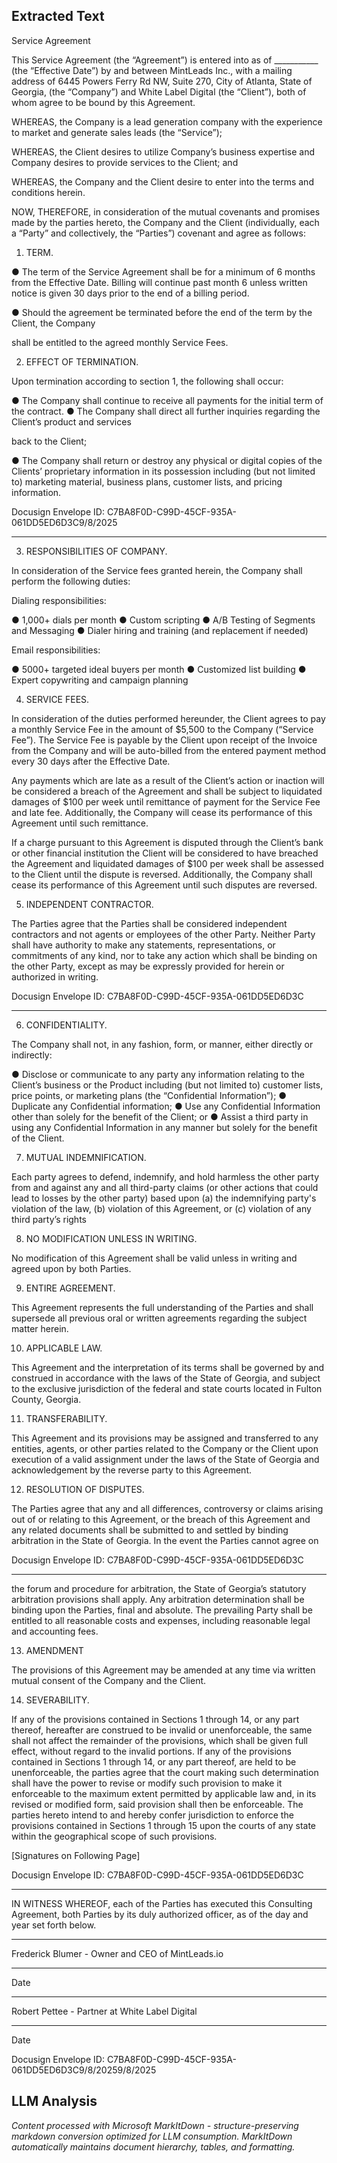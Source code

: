 ## Extracted Text
Service Agreement

This  Service  Agreement  (the  “Agreement”)  is  entered  into  as  of  ___________  (the “Effective
Date”) by and between MintLeads Inc., with a mailing address of 6445 Powers Ferry Rd NW,
Suite  270,  City  of Atlanta, State of Georgia, (the “Company”) and White Label Digital (the
“Client”), both of whom agree to be bound by this Agreement.

WHEREAS,  the  Company  is  a  lead  generation  company  with  the  experience  to  market  and
generate sales leads (the “Service”);

WHEREAS, the Client desires to utilize Company’s business expertise and Company desires to
provide services to the Client; and

WHEREAS, the Company and the Client desire to enter into the terms and conditions herein.

NOW,  THEREFORE,  in  consideration  of  the  mutual  covenants  and  promises  made  by  the
parties  hereto,  the  Company  and  the  Client  (individually,  each  a  “Party”  and  collectively,  the
“Parties”) covenant and agree as follows:

1. TERM.

● The term of the Service Agreement shall be for a minimum of 6 months from the Effective
Date.  Billing  will  continue  past  month  6 unless written notice is given 30 days prior to
the end of a billing period.

● Should the agreement be terminated before the end of the term by the Client, the Company

shall be entitled to the agreed monthly Service Fees.

2. EFFECT OF TERMINATION.

Upon termination according to section 1, the following shall occur:

● The Company shall continue to receive all payments for the initial term of the contract.
● The Company shall direct all further inquiries regarding the Client’s product and services

back to the Client;

●  The  Company  shall  return  or  destroy  any  physical  or  digital  copies  of  the  Clients’
proprietary  information  in  its  possession  including  (but  not  limited  to)  marketing
material, business plans, customer lists, and pricing information.

Docusign Envelope ID: C7BA8F0D-C99D-45CF-935A-061DD5ED6D3C9/8/2025



---

3. RESPONSIBILITIES OF COMPANY.

In  consideration  of  the  Service  fees  granted  herein,  the  Company  shall  perform the following
duties:

Dialing responsibilities:

● 1,000+ dials per month
● Custom scripting
● A/B Testing of Segments and Messaging
● Dialer hiring and training (and replacement if needed)

Email responsibilities:

● 5000+ targeted ideal buyers per month
● Customized list building
● Expert copywriting and campaign planning

4. SERVICE FEES.

In consideration of the duties performed hereunder, the Client agrees to pay a monthly Service
Fee  in  the  amount  of  $5,500 to the Company (“Service Fee”). The Service Fee is payable by
the  Client  upon  receipt  of  the  Invoice  from  the  Company  and  will  be  auto-billed  from  the
entered payment method every 30 days after the Effective Date.

Any payments which are late as a result of the Client’s action or inaction will be considered a
breach of the Agreement and shall be subject to liquidated damages of $100 per week
until remittance of payment for the Service Fee and late fee. Additionally, the Company will
cease its performance of this Agreement until such remittance.

If a charge pursuant to this Agreement is disputed through the Client’s bank or other financial
institution the Client will be considered to have breached the Agreement and liquidated
damages of $100 per week shall be assessed to the Client until the dispute is reversed.
Additionally, the Company shall cease its performance of this Agreement until such disputes
are reversed.

5. INDEPENDENT CONTRACTOR.

The Parties agree that the Parties shall be considered independent contractors and not agents or
employees  of  the  other  Party.  Neither  Party  shall  have  authority  to  make  any  statements,
representations,  or  commitments  of  any kind, nor to take any action which shall be binding on
the other Party, except as may be expressly provided for herein or authorized in writing.

Docusign Envelope ID: C7BA8F0D-C99D-45CF-935A-061DD5ED6D3C



---

6. CONFIDENTIALITY.

The Company shall not, in any fashion, form, or manner, either directly or indirectly:

● Disclose or communicate to any party any information relating to the Client’s business or
the Product including (but not limited to) customer lists, price points, or marketing plans
(the “Confidential Information”);
● Duplicate any Confidential information;
● Use any Confidential Information other than solely for the benefit of the Client; or
● Assist a third party in using any Confidential Information in any manner but solely for the
benefit of the Client.

7. MUTUAL INDEMNIFICATION.

Each party agrees to defend, indemnify, and hold harmless the other party from and against any
and  all  third-party  claims  (or  other  actions  that  could  lead  to  losses  by  the  other  party) based
upon  (a)  the  indemnifying  party's  violation  of  the  law,  (b)  violation  of  this  Agreement,  or  (c)
violation of any third party’s rights

8. NO MODIFICATION UNLESS IN WRITING.

No  modification  of  this  Agreement  shall  be  valid  unless  in  writing  and  agreed  upon  by  both
Parties.

9. ENTIRE AGREEMENT.

This Agreement represents the full understanding of the Parties and shall supersede all previous
oral or written agreements regarding the subject matter herein.

10. APPLICABLE LAW.

This  Agreement  and  the  interpretation  of  its  terms  shall  be  governed  by  and  construed  in
accordance with the laws of the State of Georgia, and subject to the exclusive jurisdiction of the
federal and state courts located in Fulton County, Georgia.

11. TRANSFERABILITY.

This  Agreement  and  its  provisions  may  be  assigned  and  transferred  to  any  entities,  agents,  or
other parties related to the Company or the Client upon execution of a valid assignment under the
laws of the State of Georgia and acknowledgement by the reverse party to this Agreement.

12. RESOLUTION OF DISPUTES.

The Parties agree that any and all differences, controversy or claims arising out of or relating to
this Agreement, or the breach of this Agreement and any related documents shall be submitted to
and settled by binding arbitration in the State of Georgia. In the event the Parties cannot agree on

Docusign Envelope ID: C7BA8F0D-C99D-45CF-935A-061DD5ED6D3C



---

the  forum  and  procedure  for  arbitration,  the  State  of  Georgia’s  statutory  arbitration  provisions
shall  apply.  Any  arbitration  determination shall be binding upon the Parties, final and absolute.
The prevailing Party shall be entitled to all reasonable costs and expenses, including reasonable
legal and accounting fees.

13. AMENDMENT

The provisions of this Agreement may be amended at any time via written mutual consent of the
Company and the Client.

14. SEVERABILITY.

If  any  of  the  provisions  contained  in  Sections  1  through  14,  or  any  part  thereof,  hereafter are
construed  to  be  invalid  or  unenforceable,  the  same  shall  not  affect  the  remainder  of  the
provisions, which shall be given full effect, without regard to the invalid portions. If any of the
provisions contained in Sections 1 through 14, or any part thereof, are held to be unenforceable,
the  parties  agree  that  the  court  making  such  determination  shall  have  the  power  to  revise  or
modify  such  provision  to  make  it  enforceable  to  the  maximum  extent  permitted by applicable
law  and,  in  its  revised  or  modified form, said provision shall then be enforceable.   The parties
hereto intend to and hereby confer jurisdiction to enforce the provisions contained in Sections 1
through 15 upon the courts of any state within the geographical scope of such provisions.

[Signatures on Following Page]

Docusign Envelope ID: C7BA8F0D-C99D-45CF-935A-061DD5ED6D3C



---

IN  WITNESS  WHEREOF, each of the Parties has executed this Consulting Agreement, both
Parties by its duly authorized officer, as of the day and year set forth below.

_________________________________

Frederick Blumer - Owner and CEO of MintLeads.io

______________

Date

_________________________________

Robert Pettee  - Partner at White Label Digital

______________

Date

Docusign Envelope ID: C7BA8F0D-C99D-45CF-935A-061DD5ED6D3C9/8/20259/8/2025


## LLM Analysis
*Content processed with Microsoft MarkItDown - structure-preserving markdown conversion optimized for LLM consumption. MarkItDown automatically maintains document hierarchy, tables, and formatting.*

